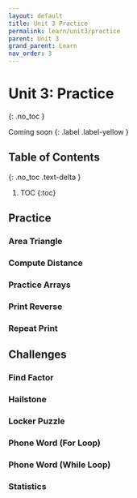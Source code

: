 ```yaml
---
layout: default
title: Unit 3 Practice
permalink: learn/unit3/practice
parent: Unit 3
grand_parent: Learn
nav_order: 3
---
```


<!-- prettier-ignore-start -->

# Unit 3: Practice

{: .no_toc }

Coming soon {: .label .label-yellow }

## Table of Contents

{: .no_toc .text-delta }

1. TOC {:toc}
 <!-- prettier-ignore-end -->

## Practice

### Area Triangle

### Compute Distance

### Practice Arrays

### Print Reverse

### Repeat Print

## Challenges

### Find Factor

### Hailstone

### Locker Puzzle

### Phone Word (For Loop)

### Phone Word (While Loop)

### Statistics
